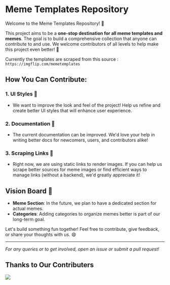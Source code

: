 # Meme Templates Repository

Welcome to the Meme Templates Repository! 🚀

This project aims to be a **one-stop destination for all meme templates and memes**. The goal is to build a comprehensive collection that anyone can contribute to and use. We welcome contributors of all levels to help make this project even better! 🙌 

Currently the templates are scraped from this source : `https://imgflip.com/memetemplates`

## How You Can Contribute:

### 1. **UI Styles** 🎨
   - We want to improve the look and feel of the project! Help us refine and create better UI styles that will enhance user experience.

### 2. **Documentation** 📝
   - The current documentation can be improved. We'd love your help in writing better docs for newcomers, users, and contributors alike!

### 3. **Scraping Links** 🔗
   - Right now, we are using static links to render images. If you can help us scrape better sources for meme images or find efficient ways to manage links (without a backend), we'd greatly appreciate it!

## Vision Board 🌟

- **Meme Section**: In the future, we plan to have a dedicated section for actual memes.
- **Categories**: Adding categories to organize memes better is part of our long-term goal.

Let's build something fun together! Feel free to contribute, give feedback, or share your thoughts with us. 😄

---

_For any queries or to get involved, open an issue or submit a pull request!_


## Thanks to Our Contributers

<a href="https://github.com/Dtech-Dbug/MemeTem/graphs/contributors">
  <img src="https://contrib.rocks/image?repo=Dtech-Dbug/MemeTem" />
</a>
